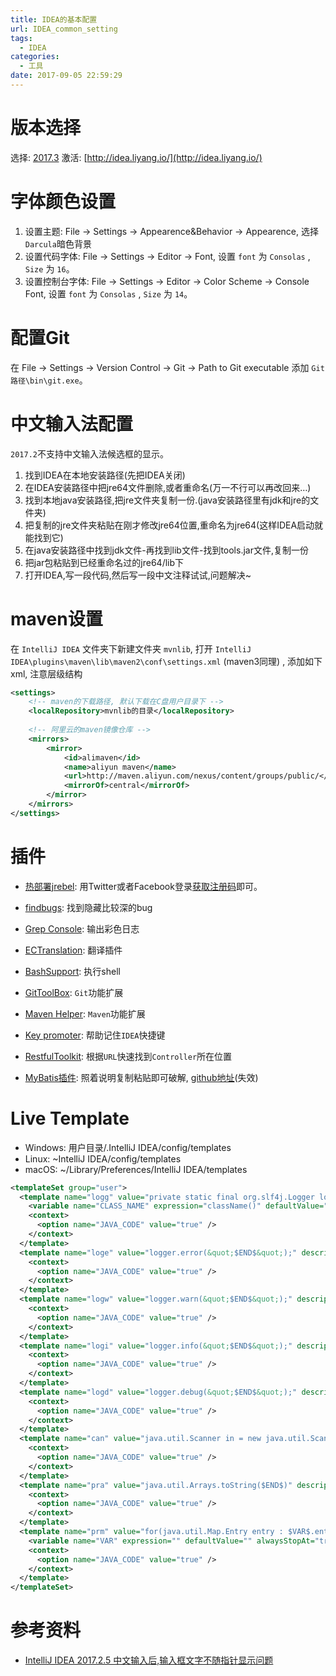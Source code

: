 ```yaml
---
title: IDEA的基本配置
url: IDEA_common_setting
tags:
  - IDEA
categories:
  - 工具
date: 2017-09-05 22:59:29
---
```


# 版本选择

选择: [2017.3](https://www.jetbrains.com/idea/download/previous.html)
激活: [http://idea.liyang.io/](http://idea.liyang.io/)

<!-- more -->

# 字体颜色设置
1. 设置主题: File -> Settings -> Appearence&Behavior -> Appearence, 选择 ` Darcula `暗色背景
2. 设置代码字体: File -> Settings -> Editor -> Font, 设置 ` font ` 为 ` Consolas ` ,  ` Size ` 为 ` 16 `。
3. 设置控制台字体: File -> Settings -> Editor -> Color Scheme -> Console Font, 设置 ` font ` 为 ` Consolas ` ,  ` Size ` 为 ` 14 `。

# 配置Git
在 File -> Settings -> Version Control -> Git -> Path to Git executable 添加 `Git路径\bin\git.exe`。

# 中文输入法配置
` 2017.2 `不支持中文输入法候选框的显示。
1. 找到IDEA在本地安装路径(先把IDEA关闭)
2. 在IDEA安装路径中把jre64文件删除,或者重命名(万一不行可以再改回来…)
3. 找到本地java安装路径,把jre文件夹复制一份.(java安装路径里有jdk和jre的文件夹)
4. 把复制的jre文件夹粘贴在刚才修改jre64位置,重命名为jre64(这样IDEA启动就能找到它)
5. 在java安装路径中找到jdk文件-再找到lib文件-找到tools.jar文件,复制一份
6. 把jar包粘贴到已经重命名过的jre64/lib下
7. 打开IDEA,写一段代码,然后写一段中文注释试试,问题解决~
  
# maven设置
在 ` IntelliJ IDEA ` 文件夹下新建文件夹 ` mvnlib `,
打开 ` IntelliJ IDEA\plugins\maven\lib\maven2\conf\settings.xml ` (maven3同理) , 添加如下xml, 注意层级结构
```xml
<settings>
    <!-- maven的下载路径, 默认下载在C盘用户目录下 -->
    <localRepository>mvnlib的目录</localRepository>
    
    <!-- 阿里云的maven镜像仓库 -->
    <mirrors>
        <mirror>
            <id>alimaven</id>
            <name>aliyun maven</name>
            <url>http://maven.aliyun.com/nexus/content/groups/public/</url>
            <mirrorOf>central</mirrorOf>        
        </mirror>
    </mirrors>
</settings>
```
# 插件
- [热部署jrebel](https://plugins.jetbrains.com/plugin/4441-jrebel-for-intellij): 用Twitter或者Facebook登录[获取注册码](https://my.jrebel.com/account/how-to-activate)即可。
- [findbugs](https://plugins.jetbrains.com/plugin/3847-findbugs-idea): 找到隐藏比较深的bug
- [Grep Console](https://plugins.jetbrains.com/plugin/7125-grep-console): 输出彩色日志
- [ECTranslation](https://github.com/Skykai521/ECTranslation): 翻译插件
- [BashSupport](https://github.com/jansorg/BashSupport): 执行shell
- [GitToolBox](https://github.com/zielu/GitToolBox): `Git`功能扩展
- [Maven Helper](https://plugins.jetbrains.com/plugin/7179-maven-helper): `Maven`功能扩展
- [Key promoter](https://plugins.jetbrains.com/plugin/4455-key-promoter): 帮助记住`IDEA`快捷键
- [RestfulToolkit](https://plugins.jetbrains.com/plugin/10292-restfultoolkit): 根据`URL`快速找到`Controller`所在位置


- [MyBatis插件](https://plugins.jetbrains.com/plugin/7293-mybatis-plugin): 照着说明复制粘贴即可破解, [github地址](https://github.com/myoss/profile)(失效)

# Live Template
- Windows: 用户目录/.IntelliJ IDEA/config/templates
- Linux: ~IntelliJ IDEA/config/templates
- macOS: ~/Library/Preferences/IntelliJ IDEA/templates
```xml
<templateSet group="user">
  <template name="logg" value="private static final org.slf4j.Logger logger = org.slf4j.LoggerFactory.getLogger($CLASS_NAME$.class);&#10;$END$" description="log日志输出器" toReformat="false" toShortenFQNames="true">
    <variable name="CLASS_NAME" expression="className()" defaultValue="" alwaysStopAt="true" />
    <context>
      <option name="JAVA_CODE" value="true" />
    </context>
  </template>
  <template name="loge" value="logger.error(&quot;$END$&quot;);" description="log日志error级别" toReformat="false" toShortenFQNames="true">
    <context>
      <option name="JAVA_CODE" value="true" />
    </context>
  </template>
  <template name="logw" value="logger.warn(&quot;$END$&quot;);" description="log日志warn级别" toReformat="false" toShortenFQNames="true">
    <context>
      <option name="JAVA_CODE" value="true" />
    </context>
  </template>
  <template name="logi" value="logger.info(&quot;$END$&quot;);" description="log日志info级别" toReformat="false" toShortenFQNames="true">
    <context>
      <option name="JAVA_CODE" value="true" />
    </context>
  </template>
  <template name="logd" value="logger.debug(&quot;$END$&quot;);" description="log日志debug级别" toReformat="false" toShortenFQNames="true">
    <context>
      <option name="JAVA_CODE" value="true" />
    </context>
  </template>
  <template name="can" value="java.util.Scanner in = new java.util.Scanner(System.in);&#10;int n = in.nextInt();&#10;$END$" description="控制台输入" toReformat="false" toShortenFQNames="true">
    <context>
      <option name="JAVA_CODE" value="true" />
    </context>
  </template>
  <template name="pra" value="java.util.Arrays.toString($END$)" description="打印数组" toReformat="false" toShortenFQNames="true">
    <context>
      <option name="JAVA_CODE" value="true" />
    </context>
  </template>
  <template name="prm" value="for(java.util.Map.Entry entry : $VAR$.entrySet()){&#10;    System.out.println(entry.getKey()+&quot; : &quot;+entry.getValue());&#10;}" description="打印Map集合" toReformat="false" toShortenFQNames="true">
    <variable name="VAR" expression="" defaultValue="" alwaysStopAt="true" />
    <context>
      <option name="JAVA_CODE" value="true" />
    </context>
  </template>
</templateSet>
```

# 参考资料
- [IntelliJ IDEA 2017.2.5 中文输入后,输入框文字不随指针显示问题](http://blog.csdn.net/weixin_39641494/article/details/78435941)